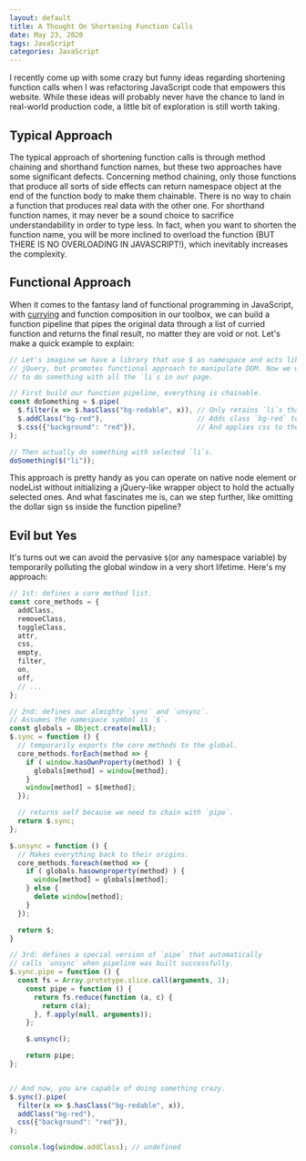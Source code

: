 ```yaml
---
layout: default
title: A Thought On Shortening Function Calls
date: May 23, 2020
tags: JavaScript
categories: JavaScript
---
```


I recently come up with some crazy but funny ideas regarding shortening function calls when I was refactoring JavaScript code that empowers this website. While these ideas will probably never have the chance to land in real-world production code, a little bit of exploration is still worth taking.

## Typical Approach
The typical approach of shortening function calls is through method chaining and shorthand function names, but these two approaches have some significant defects. Concerning method chaining, only those functions that produce all sorts of side effects can return namespace object at the end of the function body to make them chainable. There
is no way to chain a function that produces real data with the other one. For shorthand function names, it may never be a sound choice to sacrifice understandability in order to type less. In fact, when you want to shorten the function name, you will be more inclined to overload the function (BUT THERE IS NO OVERLOADING IN JAVASCRIPT!), which inevitably increases the complexity.

## Functional Approach
When it comes to the fantasy land of functional programming in JavaScript, with [currying](https://en.wikipedia.org/wiki/Currying) and function composition in our toolbox, we can build a function pipeline that pipes the original data through a list of curried function and returns the final result, no matter they are void or not. Let's make a quick example to explain:

```js
// Let's imagine we have a library that use $ as namespace and acts like
// jQuery, but promotes functional approach to manipulate DOM. Now we want
// to do something with all the `li`s in our page.

// First build our function pipeline, everything is chainable.
const doSomething = $.pipe(
  $.filter(x => $.hasClass("bg-redable", x)), // Only retains `li`s that has class `bg-redable`
  $.addClass("bg-red"),                       // Adds class `bg-red` to them all
  $.css({"background": "red"}),               // And applies css to them all
);

// Then actually do something with selected `li`s.
doSomething($("li"));
```

This approach is pretty handy as you can operate on native node element or nodeList without initializing a jQuery-like wrapper object to hold the actually selected ones. And what fascinates me is, can we step further, like omitting the dollar sign `$`s inside the function pipeline?

## Evil but Yes
It's turns out we can avoid the pervasive `$`(or any namespace variable) by temporarily polluting the global window
in a very short lifetime. Here's my approach:

```js
// 1st: defines a core method list.
const core_methods = {
  addClass,
  removeClass,
  toggleClass,
  attr,
  css,
  empty,
  filter,
  on,
  off,
  // ...
};

// 2nd: defines our almighty `sync` and `unsync`.
// Assumes the namespace symbol is `$`.
const globals = Object.create(null);
$.sync = function () {
  // temporarily exports the core methods to the global.
  core_methods.forEach(method => {
    if ( window.hasOwnProperty(method) ) {
      globals[method] = window[method];
    }
    window[method] = $[method];
  });

  // returns self because we need to chain with `pipe`.
  return $.sync;
};

$.unsync = function () {
  // Makes everything back to their origins.
  core_methods.foreach(method => {
    if ( globals.hasownproperty(method) ) {
      window[method] = globals[method];
    } else {
      delete window[method];
    }
  });

  return $;
}

// 3rd: defines a special version of `pipe` that automatically
// calls `unsync` when pipeline was built successfully.
$.sync.pipe = function () {
  const fs = Array.prototype.slice.call(arguments, 1);
    const pipe = function () {
      return fs.reduce(function (a, c) {
        return c(a);
      }, f.apply(null, arguments));
    };

    $.unsync();

    return pipe;
};


// And now, you are capable of doing something crazy.
$.sync().pipe(
  filter(x => $.hasClass("bg-redable", x)),
  addClass("bg-red"),
  css({"background": "red"}),
);

console.log(window.addClass); // undefined
```